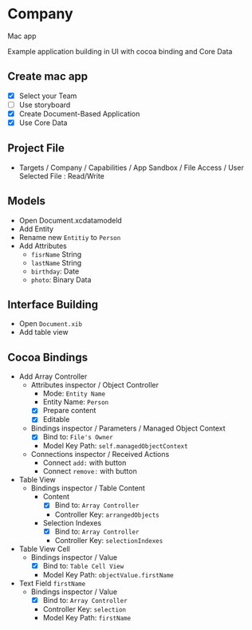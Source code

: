 #  Company

Mac app

Example application building in UI with cocoa binding and Core Data

## Create mac app

- [x] Select your Team
- [ ] Use storyboard
- [x] Create Document-Based Application
- [x] Use Core Data

## Project File
- Targets / Company / Capabilities / App Sandbox / File Access / User Selected File : Read/Write

## Models

- Open Document.xcdatamodeld
- Add Entity
- Rename new `Entitiy` to `Person`
- Add Attributes
  - `fisrName` String
  - `lastName` String
  - `birthday`: Date
  - `photo`: Binary Data

## Interface Building

- Open `Document.xib`
- Add table view

## Cocoa Bindings

- Add Array Controller
  - Attributes inspector / Object Controller
    - Mode: `Entity Name`
    - Entity Name: `Person`
    - [x] Prepare content
    - [x] Editable
  - Bindings inspector / Parameters / Managed Object Context
    - [x] Bind to: `File's Owner`
    - Model Key Path: `self.managedObjectContext`
  - Connections inspector / Received Actions
    - Connect `add:` with button
    - Connect `remove:` with button
- Table View
  - Bindings inspector / Table Content
    - Content
      - [x] Bind to: `Array Controller`
      - Controller Key: `arrangedObjects`
    - Selection Indexes
      - [x] Bind to: `Array Controller`
      - Controller Key: `selectionIndexes`
- Table View Cell
  - Bindings inspector / Value
    - [x] Bind to: `Table Cell View`
    - Model Key Path: `objectValue.firstName`
- Text Field `firstName`
  - Bindings inspector / Value
    - [x] Bind to: `Array Controller`
    - Controller Key: `selection`
    - Model Key Path: `firstName`
